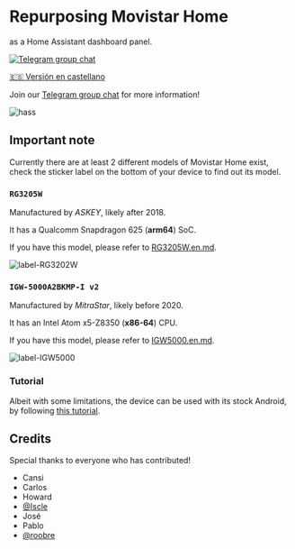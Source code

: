 # Repurposing Movistar Home

as a Home Assistant dashboard panel.

[![Telegram group chat](https://img.shields.io/badge/Telegram-Group-blue.svg?logo=telegram)](https://t.me/movistar_home_hacking)

[🇪🇸 Versión en castellano](README.md)

Join our [Telegram group chat](https://t.me/movistar_home_hacking) for more information!

![hass](img/hass.jpg)

## Important note

Currently there are at least 2 different models of Movistar Home exist, check the sticker label on the bottom of your device to find out its model.

### `RG3205W`

Manufactured by *ASKEY*, likely after 2018.

It has a Qualcomm Snapdragon 625 (**arm64**) SoC.

If you have this model, please refer to [RG3205W.en.md](RG3205W.en.md).

![label-RG3202W](img/label-RG3205W.jpg)

### `IGW-5000A2BKMP-I v2`

Manufactured by *MitraStar*, likely before 2020.

It has an Intel Atom x5-Z8350 (**x86-64**) CPU.

If you have this model, please refer to [IGW5000.en.md](IGW5000.en.md).

![label-IGW5000](img/label-IGW5000.jpg)

### Tutorial

Albeit with some limitations, the device can be used with its stock Android, by following [this tutorial](RG3205W_rev5_howto.en.md).

## Credits

Special thanks to everyone who has contributed!

- Cansi
- Carlos
- Howard
- [@Iscle](https://github.com/Iscle)
- José
- Pablo
- [@roobre](https://github.com/roobre)
